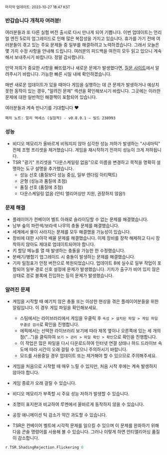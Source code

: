 <sup>마지막 업데이트: 2023-10-27 18:47 KST</sup>

### 반갑습니다 개척자 여러분!

여러분들과 또 다른 실험 버전 출시로 다시 만나게 되어 기쁩니다. 이번 업데이트는 언리얼 엔진 5로의 업그레이드로 인해 많은 복잡성을 가지고 있습니다. 휴가를 가기 전에 여러분들이 겪고 있는 주요 문제들 중 일부를 해결하려고 노력하겠습니다. 그래서 오늘은 몇 가지 수정 사항을 안내해 드립니다. 여러분의 피드백을 여전히 모두 읽고 있으니 계속해서 보내주시기 바랍니다. 정말 감사합니다.

만약 저희가 중요한 사항을 빠뜨렸거나 새로운 문제가 발생했다면, [질문 사이트](https://questions.satisfactorygame.com/)에서 알려주시기 바랍니다. 가능한 빠른 시일 내에 확인하겠습니다.

매번 새로운 업데이트가 있을 때마다 게임을 실행하는 데 큰 문제가 발생하거나 예상치 못한 동작이 있는 경우, "알려진 문제" 섹션을 확인해보시기 바랍니다. 그곳에는 이러한 문제에 대한 일반적인 해결책이 포함되어 있습니다.

여러분들과 계속 만나기를 기대합니다 ❤️

```
패치 노트: 얼리 액세스 (실험적) - v0.8.0.1 – 빌드 238993
```

### 성능
- 비디오 메모리가 올바르게 비워지지 않아 심각한 성능 저하가 발생하는 "시네마틱" 전체 조명 프리셋을 제거했습니다. 게임을 재시작하기 전까지 성능이 크게 저하됩니다.
- TSR "광기" 프리셋을 "다운스케일링 없음"으로 이름을 변경하고 목적을 명확히 설명하는 도구 설명을 추가했습니다.
  - 성능 선호 (품질보다 성능 중심, 일부 렌더링 아티팩트)
  - 균형 (성능과 품질에 초점)
  - 품질 선호 (품질에 초점)
  - 다운스케일링 없음 (안티 앨리어싱만 지원, 권장하지 않음!)

### 문제 해결
- 플레이어가 컨베이어 벨트 아래로 슬라이딩할 수 없는 문제를 해결했습니다.
- 남부 숲의 파란색/보라색 나무의 충돌 문제를 해결했습니다.
- 세계에서 물이 사라지는 문제를 모두 해결했을 가능성이 있습니다.
- 장비에 대한 시야각 배율 문제를 해결했습니다. 이제 장비를 장착 해제하고 다시 장착하지 않아도 제대로 업데이트되어야 합니다.
- 키 할당 메뉴를 열 때 발생하는 충돌을 가능한 한 수정했습니다.
- 분배기/병합기 업그레이드 시 충돌이 발생하는 문제를 해결했습니다.
- 기차 일정표가 안정 버전으로 복원되었습니다. 업데이트 8에 실수로 일부 작업이 포함되어 일부 경로 신호 설정에 문제가 발생했습니다. 기차가 출구가 비어 있지 않은 상태로 경로 블록에 진입하는 등의 문제가 발생했습니다.

### 알려진 문제
- 게임을 시작할 때 예기치 않은 충돌 또는 이상한 현상을 겪은 플레이어분들을 위한 알림입니다. 이 경우 게임 파일을 확인해보세요.
  - 스팀에서는 라이브러리에서 게임을 우클릭 후 `속성 > 설치된 파일 > 게임 파일 무결성 검사`로 확인을 진행합니다.
  - 에픽에서는 선택한 라이브러리 보기에 따라 제목 옆이나 오른쪽에 있는 세 개의 점("...")을 클릭하여 `보기 > 관리 > 파일 확인 > 확인`으로 확인을 진행합니다.
  - 이 작업은 많은 파일을 다시 다운로드하여 인터넷 연결 상태나 하드 드라이브 속도에 따라 시간이 오래 걸릴 수 있으니 주의하시기 바랍니다.
  - 모드를 사용중일 경우 업데이트 또는 제거해야 할 수 있으므로 주의해주세요.

- 게임을 처음으로 시작할 때 매우 느릴 수 있지만, 처음 시작 후에는 계속 발생하지 않아야 합니다.
- 게임 종료가 오래 걸릴 수 있습니다.
- 비디오 메모리가 부족할 시 주요 성능 저하가 발생할 수 있습니다.
- 조명이 표지판과 비교하여 루멘에서 올바르게 동작하지 않을 수 있습니다.
- 공장 애니메이션 틱 감소가 약간 과도할 수 있습니다.
- TSR은 컨베이어 벨트에 시각적 문제를 일으킬 수 있으며 이 문제를 완화하기 위해 다음 콘솔 명령어를 사용해 볼 수 있습니다. 그러나 이렇게 하면 안티앨리어싱 품질이 감소합니다.
```cpp
r.TSR.ShadingRejection.Flickering 0
```